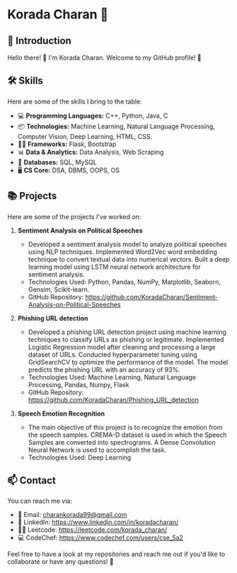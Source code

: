 # Korada Charan 🚀

## 👋 Introduction

Hello there! 👋 I'm Korada Charan. Welcome to my GitHub profile! 🌟

## 🛠️ Skills

Here are some of the skills I bring to the table:

- 💻 **Programming Languages:** C++, Python, Java, C
- 📦 **Technologies:** Machine Learning, Natural Language Processing, Computer Vision, Deep Learning, HTML, CSS.
- 👨‍💻 **Frameworks:** Flask, Bootstrap
- 📊 **Data & Analytics:** Data Analysis, Web Scraping
- 🏬 **Databases:** SQL, MySQL
- 🖥️ **CS Core:** DSA, DBMS, OOPS, OS

## 📚 Projects

Here are some of the projects I've worked on:

1. **Sentiment Analysis on Political Speeches**
   - Developed a sentiment analysis model to analyze political speeches using NLP techniques. Implemented Word2Vec word embedding technique to convert textual data into numerical vectors. Built a deep learning model using LSTM neural network architecture for sentiment analysis.
   - Technologies Used: Python, Pandas, NumPy, Matplotlib, Seaborn, Gensim, Scikit-learn.
   - GitHub Repository: https://github.com/KoradaCharan/Sentiment-Analysis-on-Political-Speeches

2. **Phishing URL detection**
   - Developed a phishing URL detection project using machine learning techniques to classify URLs as phishing or legitimate. Implemented Logistic Regression model after cleaning and processing a large dataset of URLs. Conducted hyperparameter tuning using GridSearchCV to optimize the performance of the model. The model predicts the phishing URL with an accuracy of 93%.
   - Technologies Used: Machine Learning, Natural Language Processing, Pandas, Numpy, Flask
   - GitHub Repository: https://github.com/KoradaCharan/Phishing_URL_detection

3. **Speech Emotion Recognition**
   - The main objective of this project is to recognize the emotion from the speech samples. CREMA-D dataset is used in which the Speech Samples are converted into spectrograms. A Dense Convolution Neural Network is used to accomplish the task.
   - Technologies Used: Deep Learning

## 📫 Contact

You can reach me via:

- 📧 Email: charankorada99@gmail.com
- 💼 LinkedIn: https://www.linkedin.com/in/koradacharan/
- 🧑‍💻 Leetcode: https://leetcode.com/korada_charan/
- 💻 CodeChef: https://www.codechef.com/users/cse_5a2

Feel free to have a look at my repositories and reach me out if you'd like to collaborate or have any questions! 🚀

